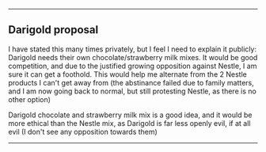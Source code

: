 
***

## Darigold proposal

I have stated this many times privately, but I feel I need to explain it publicly: Darigold needs their own chocolate/strawberry milk mixes. It would be good competition, and due to the justified growing opposition against Nestle, I am sure it can get a foothold. This would help me alternate from the 2 Nestle products I can't get away from (the abstinance failed due to family matters, and I am now going back to normal, but still protesting Nestle, as there is no other option)

Darigold chocolate and strawberry milk mix is a good idea, and it would be more ethical than the Nestle mix, as Darigold is far less openly evil, if at all evil (I don't see any opposition towards them)

***
